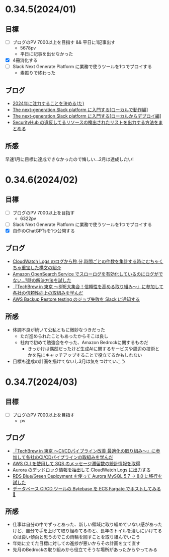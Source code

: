 # 0.34.5(2024/01)
## 目標
* [ ] ブログのPV 7000以上を目指す && 平日に1記事出す
  * 5678pv
  * 平日に記事を出せなかった
* [x] 4冊消化する
* [ ] Slack Next Generate Platform に業務で使うツールを1つでプロイする
  * 素振りで終わった

## ブログ
* [2024年に注力することを決める(た)](https://sadayoshi-tada.hatenablog.com/entry/2024/01/05/233608)
* [The next-generation Slack platform に入門する[ローカルで動作編]](https://sadayoshi-tada.hatenablog.com/entry/2024/01/13/184759)
* [The next-generation Slack platform に入門する[ローカルからデプロイ編]](https://sadayoshi-tada.hatenablog.com/entry/2024/01/17/232047)
* [SecurityHub の違反してるリソースの検出されたリストを出力する方法をまとめる](https://sadayoshi-tada.hatenablog.com/entry/2024/01/27/141014)

## 所感
早速1月に目標に達成できなかったので悔しい...2月は達成したい!

# 0.34.6(2024/02)
## 目標
* [ ] ブログのPV 7000以上を目指す
  * 6322pv
* [ ] Slack Next Generate Platform に業務で使うツールを1つでプロイする
* [x] 自作のChatGPTsを1つ公開する

## ブログ
* [CloudWatch Logs のログから秒,分,時間ごとの件数を集計する時にむちゃくちゃ重宝した構文の紹介](https://sadayoshi-tada.hatenablog.com/entry/2024/02/02/201703)
* [Amazon OpenSearch Service でスローログを有効化しているのにログがでない...?時の解決方法を試した](https://sadayoshi-tada.hatenablog.com/entry/2024/02/10/111201)
* [『TechBrew in 東京 〜SRE大集合！信頼性を高める取り組み〜』に参加して各社の信頼性向上の取組みを学んだ](https://sadayoshi-tada.hatenablog.com/entry/2024/02/16/203503)
* [AWS Backup Restore testing のジョブ失敗を Slack に通知する](https://sadayoshi-tada.hatenablog.com/entry/2024/02/23/150525)

## 所感
* 体調不良が続いて公私ともに微妙なつきだった
  * ただ進められたこともあったからそこは良し
  * 社内で初めて勉強会をやった、Amazon Bedrockに関するものだ
    * きっかけは偶然だったけど生成AIに関するサービスや周辺の技術とかを先にキャッチアップすることで役立てるかもしれない
* 目標も達成の計画を描けてないし3月は気をつけていこう

# 0.34.7(2024/03)
## 目標
* [ ] ブログのPV 7000以上を目指す
  * pv

## ブログ
* [『TechBrew in 東京 〜CI/CDパイプライン改善 最適化の取り組み〜』に参加して各社のCI/CDパイプラインの取組みを学んだ](https://sadayoshi-tada.hatenablog.com/entry/2024/03/02/114456)
* [AWS CLI を使用して SQS のメッセージ滞留数の統計情報を取得](https://sadayoshi-tada.hatenablog.com/entry/2024/03/09/011509)
* [Aurora のデッドロック情報を抽出して CloudWatch Logs に出力する](https://sadayoshi-tada.hatenablog.com/entry/2024/03/15/192631)
* [RDS Blue/Green Deployment を使って Aurora MySQL 5.7 → 8.0 に移行を試した](https://sadayoshi-tada.hatenablog.com/entry/2024/03/24/024414)
* [データベース CI/CD ツールの Bytebase を ECS Fargate でホストしてみる 🐳](https://sadayoshi-tada.hatenablog.com/entry/2024/03/30/003516)

## 所感
* 仕事は自分の中でずっとあった、新しい領域に取り組めていない感があったけど、自分で手を上げて取り組めてるのと、長年のトイルを潰しにいけてるのは良い傾向と思うのでこの両輪を回すことを取り組んでいこう
* 年始に立てた目標に対しての進捗が悪いからその計画を立て直す
* 先月のBedrockの取り組みから役立てそうな場所があったからやってみる
